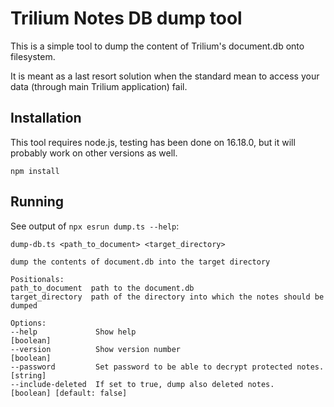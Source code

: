 # Trilium Notes DB dump tool

This is a simple tool to dump the content of Trilium's document.db onto filesystem.

It is meant as a last resort solution when the standard mean to access your data (through main Trilium application) fail.

## Installation

This tool requires node.js, testing has been done on 16.18.0, but it will probably work on other versions as well.

```
npm install
```

## Running

See output of `npx esrun dump.ts --help`:

```
dump-db.ts <path_to_document> <target_directory>

dump the contents of document.db into the target directory

Positionals:
path_to_document  path to the document.db
target_directory  path of the directory into which the notes should be dumped

Options:
--help             Show help                                         [boolean]
--version          Show version number                               [boolean]
--password         Set password to be able to decrypt protected notes.[string]
--include-deleted  If set to true, dump also deleted notes.
[boolean] [default: false]
```
